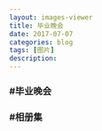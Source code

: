 ```yaml
---
layout: images-viewer
title: 毕业晚会
date: 2017-07-07
categories: blog
tags: [图片]
description:
---
```


<h3>#毕业晚会</h3>



<h3>#相册集</h3>

             

<div class="gallery">
	<div><a href=""><img src="" /></a></div>
	<div><a href=""><img src="" /></a></div>
	<div><a href=""><img src="" /></a></div>
	<div><a href=""><img src="" /></a></div>
	<div><a href=""><img src="" /></a></div>
	<div><a href=""><img src="" /></a></div>
	<div><a href=""><img src="" /></a></div>
	<div><a href=""><img src="" /></a></div>
	<div><a href=""><img src="" /></a></div>
	<div><a href=""><img src="" /></a></div>
	<div><a href=""><img src="" /></a></div>
	<div><a href=""><img src="" /></a></div>
	<div><a href=""><img src="" /></a></div>
	<div><a href=""><img src="" /></a></div>
	<div><a href=""><img src="" /></a></div>
</div>

